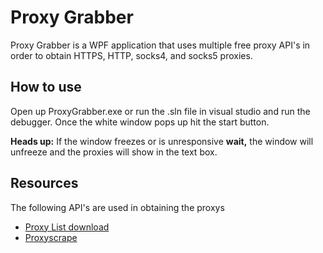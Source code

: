 # Proxy Grabber

Proxy Grabber is a WPF application that uses multiple free proxy API's in order to obtain HTTPS, HTTP, socks4, and socks5 proxies.

## How to use

Open up ProxyGrabber.exe or run the .sln file in visual studio and run the debugger. Once the white window pops up hit the start button.

**Heads up:** If the window freezes or is unresponsive **wait,**
 the window will unfreeze and the proxies will show in the text box.


## Resources

The following API's are used in obtaining the proxys
 - [Proxy List download](https://www.proxy-list.download/)
 - [Proxyscrape](https://proxyscrape.com)
